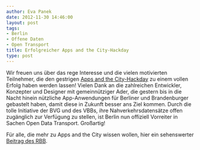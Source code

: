 ```yaml
---
author: Eva Panek
date: 2012-11-30 14:46:00
layout: post
tags:
- Berlin
- Offene Daten
- Open Transport
title: Erfolgreicher Apps and the City-Hackday
type: post
---
```


Wir freuen uns über das rege Interesse und die vielen motivierten Teilnehmer, die den gestrigen [Apps and the City-Hackday](http://appsandthecity.net) zu einem vollen Erfolg haben werden lassen! Vielen Dank an die zahlreichen Entwickler, Konzepter und Designer mit gemeinnütziger Ader, die gestern bis in die Nacht hinein nützliche App-Anwendungen für Berliner und Brandenburger gebastelt haben, damit diese in Zukunft besser ans Ziel kommen. Durch die tolle Initiative der BVG und des VBBs, ihre Nahverkehrsdatensätze offen zugänglich zur Verfügung zu stellen, ist Berlin nun offiziell Vorreiter in Sachen Open Data Transport. Großartig!

Für alle, die mehr zu Apps and the City wissen wollen, hier ein sehenswerter [Beitrag des RBB](http://http-stream.rbb-online.de/rbb/abendschau/abendschau_20121129_vbb_m_16_9_512x288.mp4).